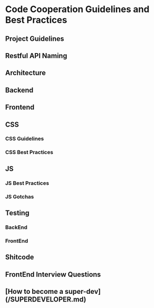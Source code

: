 # Code Cooperation Guidelines and Best Practices

## Project Guidelines


## Restful API Naming
## Architecture


## Backend
## Frontend



## CSS
### CSS Guidelines
### CSS Best Practices



## JS
### JS Best Practices
### JS Gotchas



## Testing
### BackEnd
### FrontEnd

## Shitcode

## FrontEnd Interview Questions
## [How to become a super-dev] (/SUPERDEVELOPER.md)